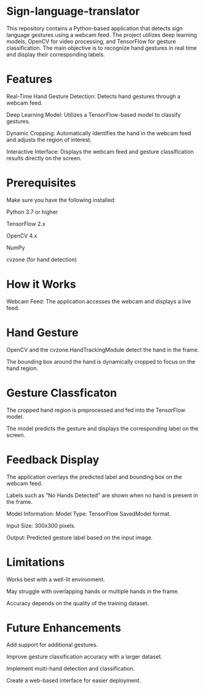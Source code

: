 # Sign-language-translator
This repository contains a Python-based application that detects sign language gestures using a webcam feed. The project utilizes deep learning models, OpenCV for video processing, and TensorFlow for gesture classification. The main objective is to recognize hand gestures in real time and display their corresponding labels.

# Features
Real-Time Hand Gesture Detection: Detects hand gestures through a webcam feed.

Deep Learning Model: Utilizes a TensorFlow-based model to classify gestures.

Dynamic Cropping: Automatically identifies the hand in the webcam feed and adjusts the region of interest.

Interactive Interface: Displays the webcam feed and gesture classification results directly on the screen.

# Prerequisites
Make sure you have the following installed:

Python 3.7 or higher

TensorFlow 2.x

OpenCV 4.x

NumPy

cvzone (for hand detection)

# How it Works
Webcam Feed: The application accesses the webcam and displays a live feed.

# Hand Gesture

OpenCV and the cvzone.HandTrackingModule detect the hand in the frame.

The bounding box around the hand is dynamically cropped to focus on the hand region.

# Gesture Classficaton

The cropped hand region is preprocessed and fed into the TensorFlow model.

The model predicts the gesture and displays the corresponding label on the screen.

# Feedback Display

The application overlays the predicted label and bounding box on the webcam feed.

Labels such as "No Hands Detected" are shown when no hand is present in the frame.

Model Information:
Model Type: TensorFlow SavedModel format.

Input Size: 300x300 pixels.

Output: Predicted gesture label based on the input image.

# Limitations
Works best with a well-lit environment.

May struggle with overlapping hands or multiple hands in the frame.

Accuracy depends on the quality of the training dataset.

# Future Enhancements
Add support for additional gestures.

Improve gesture classification accuracy with a larger dataset.

Implement multi-hand detection and classification.

Create a web-based interface for easier deployment.

